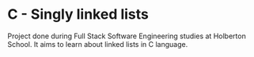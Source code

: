 # C - Singly linked lists
Project done during Full Stack Software Engineering studies at Holberton School. It aims to learn about linked lists in C language.